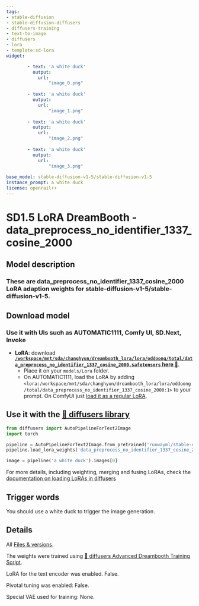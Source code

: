 ```yaml
---
tags:
- stable-diffusion
- stable-diffusion-diffusers
- diffusers-training
- text-to-image
- diffusers
- lora
- template:sd-lora
widget:

        - text: 'a white duck'
          output:
            url:
                "image_0.png"
        
        - text: 'a white duck'
          output:
            url:
                "image_1.png"
        
        - text: 'a white duck'
          output:
            url:
                "image_2.png"
        
        - text: 'a white duck'
          output:
            url:
                "image_3.png"
        
base_model: stable-diffusion-v1-5/stable-diffusion-v1-5
instance_prompt: a white duck
license: openrail++
---
```


# SD1.5 LoRA DreamBooth - data_preprocess_no_identifier_1337_cosine_2000

<Gallery />

## Model description

### These are data_preprocess_no_identifier_1337_cosine_2000 LoRA adaption weights for stable-diffusion-v1-5/stable-diffusion-v1-5.

## Download model

### Use it with UIs such as AUTOMATIC1111, Comfy UI, SD.Next, Invoke

- **LoRA**: download **[`/workspace/mnt/sda/changhyun/dreambooth_lora/lora/oddoong/total/data_preprocess_no_identifier_1337_cosine_2000.safetensors` here 💾](/data_preprocess_no_identifier_1337_cosine_2000/blob/main//workspace/mnt/sda/changhyun/dreambooth_lora/lora/oddoong/total/data_preprocess_no_identifier_1337_cosine_2000.safetensors)**.
    - Place it on your `models/Lora` folder.
    - On AUTOMATIC1111, load the LoRA by adding `<lora:/workspace/mnt/sda/changhyun/dreambooth_lora/lora/oddoong/total/data_preprocess_no_identifier_1337_cosine_2000:1>` to your prompt. On ComfyUI just [load it as a regular LoRA](https://comfyanonymous.github.io/ComfyUI_examples/lora/).


## Use it with the [🧨 diffusers library](https://github.com/huggingface/diffusers)

```py
from diffusers import AutoPipelineForText2Image
import torch

pipeline = AutoPipelineForText2Image.from_pretrained('runwayml/stable-diffusion-v1-5', torch_dtype=torch.float16).to('cuda')
pipeline.load_lora_weights('data_preprocess_no_identifier_1337_cosine_2000', weight_name='pytorch_lora_weights.safetensors')

image = pipeline('a white duck').images[0]
```

For more details, including weighting, merging and fusing LoRAs, check the [documentation on loading LoRAs in diffusers](https://huggingface.co/docs/diffusers/main/en/using-diffusers/loading_adapters)

## Trigger words

You should use a white duck to trigger the image generation.

## Details
All [Files & versions](/data_preprocess_no_identifier_1337_cosine_2000/tree/main).

The weights were trained using [🧨 diffusers Advanced Dreambooth Training Script](https://github.com/huggingface/diffusers/blob/main/examples/advanced_diffusion_training/train_dreambooth_lora_sd15_advanced.py).

LoRA for the text encoder was enabled. False.

Pivotal tuning was enabled: False.

Special VAE used for training: None.

